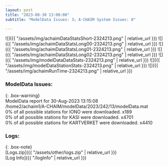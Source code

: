 ```yaml
---
layout: post
title: "2023-08-30 13:00:00"
subtitle: "ModelData Issues: 3; A-CHAIM System Issues: 0"

---
```


![]({{ "/assets/img/achaimDataStatsShort-2324213.png" | relative_url }})
![]({{ "/assets/img/achaimDataStatsLong00-2324213.png" | relative_url }})
![]({{ "/assets/img/achaimDataStatsLong01-2324213.png" | relative_url }})
![]({{ "/assets/img/achaimDataStatsLong02-2324213.png" | relative_url }})
![]({{ "/assets/img/modelDataDataStats-2324213.png" | relative_url }})
![]({{ "/assets/img/modelDataStationStats-2324213.png" | relative_url }})
![]({{ "/assets/img/achaimRunTime-2324213.png" | relative_url }})


### ModelData Issues:  
  
{: .box-warning}  
 ModelData report for 30-Aug-2023 13:15:08   
 /home2/achaim1/A-CHAIM/modelData/2023/242/13/modelData.mat   
 0% of all possible stations for IONO were downloaded. x189   
 0% of all possible stations for KASI were downloaded. x4701   
 0% of all possible stations for KARTVERKET were downloaded. x4410   
  


### Logs:  
  
{: .box-note}  
[Logs.zip]({{ "/assets/other/logs.zip" | relative_url }})  
[Log Info]({{ "/logInfo" | relative_url }})  
